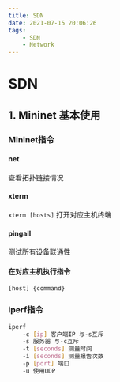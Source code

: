```yaml
---
title: SDN
date: 2021-07-15 20:06:26
tags: 
    - SDN 
    - Network
---
```

# SDN
## 1. Mininet 基本使用

### Mininet指令
#### net
查看拓扑链接情况
#### xterm 
`xterm [hosts]`
打开对应主机终端
#### pingall
测试所有设备联通性
#### 在对应主机执行指令
`[host] {command}`

### iperf指令
```bash
iperf 
    -c [ip] 客户端IP 与-s互斥
    -s 服务器 与-c互斥
    -t [seconds] 测量时间
    -i [seconds] 测量报告次数
    -p [port] 端口
    -u 使用UDP
```
